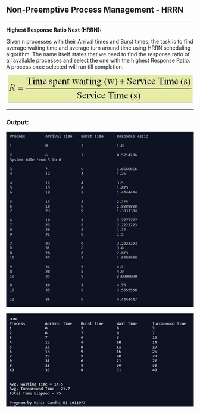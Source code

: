 ## Non-Preemptive Process Management - HRRN

-----------------------------------------
**Highest Response Ratio Next (HRRN):**

Given n processes with their Arrival times and Burst times, the task is to find average waiting time and average turn around time using HRRN scheduling algorithm. The name itself states that we need to find the response ratio of all available processes and select the one with the highest Response Ratio. A process once selected will run till completion.

<p align="center">
    <img src="./hrrn.png">
</p>

------------------------------------------
### Output:

<p align="center">
    <img src="./output/1.jpg">
</p>

<p align="center">
    <img src="./output/2.jpg">
</p>
